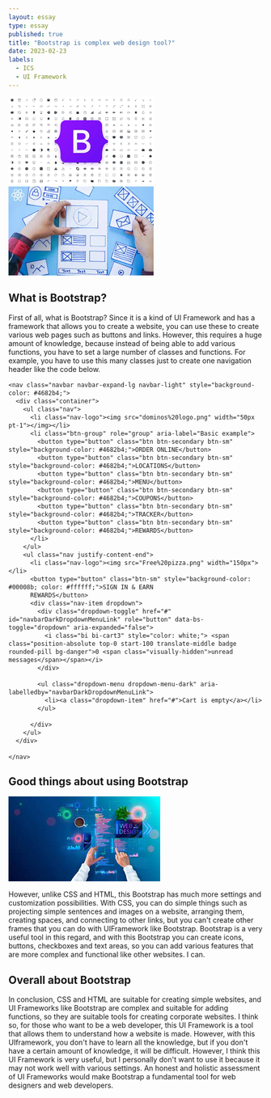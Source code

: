 ```yaml
---
layout: essay
type: essay
published: true
title: "Bootstrap is complex web design tool?"
date: 2023-02-23
labels:
  - ICS
  - UI Framework
---
```


<img class="img-fluid" src="../img/bootstrap-withicons.png">  <img class="img-fluid" src="../img/arrange-websites.jpeg">

## What is Bootstrap?

First of all, what is Bootstrap? Since it is a kind of UI Framework and has a framework that allows you to create a website, you can use these to create various web pages such as buttons and links. However, this requires a huge amount of knowledge, because instead of being able to add various functions, you have to set a large number of classes and functions. For example, you have to use this many classes just to create one navigation header like the code below.

```
<nav class="navbar navbar-expand-lg navbar-light" style="background-color: #4682b4;">
  <div class="container">
    <ul class="nav">
      <li class="nav-logo"><img src="dominos%20logo.png" width="50px pt-1"></img></li>
      <li class="btn-group" role="group" aria-label="Basic example">
        <button type="button" class="btn btn-secondary btn-sm" style="background-color: #4682b4;">ORDER ONLINE</button>
        <button type="button" class="btn btn-secondary btn-sm" style="background-color: #4682b4;">LOCATIONS</button>
        <button type="button" class="btn btn-secondary btn-sm" style="background-color: #4682b4;">MENU</button>
        <button type="button" class="btn btn-secondary btn-sm" style="background-color: #4682b4;">COUPONS</button>
        <button type="button" class="btn btn-secondary btn-sm" style="background-color: #4682b4;">TRACKER</button>
        <button type="button" class="btn btn-secondary btn-sm" style="background-color: #4682b4;">REWARDS</button>
      </li>
    </ul>
    <ul class="nav justify-content-end">
      <li class="nav-logo"><img src="Free%20pizza.png" width="150px"></li>
      <button type="button" class="btn-sm" style="background-color: #00008b; color: #ffffff;">SIGN IN & EARN
      REWARDS</button>
      <div class="nav-item dropdown">
        <div class="dropdown-toggle" href="#" id="navbarDarkDropdownMenuLink" role="button" data-bs-toggle="dropdown" aria-expanded="false">
          <i class="bi bi-cart3" style="color: white;"> <span class="position-absolute top-0 start-100 translate-middle badge rounded-pill bg-danger">0 <span class="visually-hidden">unread messages</span></span></i>
        </div>

        <ul class="dropdown-menu dropdown-menu-dark" aria-labelledby="navbarDarkDropdownMenuLink">
          <li><a class="dropdown-item" href="#">Cart is empty</a></li>
        </ul>

      </div>
    </ul>
  </div>

</nav>
```

## Good things about using Bootstrap

<img class="img-fluid" src="../img/web-design.jpeg">

However, unlike CSS and HTML, this Bootstrap has much more settings and customization possibilities. With CSS, you can do simple things such as projecting simple sentences and images on a website, arranging them, creating spaces, and connecting to other links, but you can't create other frames that you can do with UIFramework like Bootstrap. Bootstrap is a very useful tool in this regard, and with this Bootstrap you can create icons, buttons, checkboxes and text areas, so you can add various features that are more complex and functional like other websites. I can.

## Overall about Bootstrap

In conclusion, CSS and HTML are suitable for creating simple websites, and UI Frameworks like Bootstrap are complex and suitable for adding functions, so they are suitable tools for creating corporate websites. I think so, for those who want to be a web developer, this UI Framework is a tool that allows them to understand how a website is made. However, with this UIframework, you don't have to learn all the knowledge, but if you don't have a certain amount of knowledge, it will be difficult. However, I think this UI Framework is very useful, but I personally don't want to use it because it may not work well with various settings. An honest and holistic assessment of UI Frameworks would make Bootstrap a fundamental tool for web designers and web developers.
